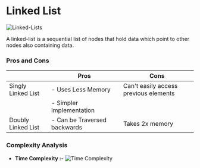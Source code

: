 # Linked List
![Linked-Lists](https://github.com/nandanabhishek/Data-Structure/blob/main/Linked%20List/sll.jpg)

A linked-list is a sequential list of nodes that hold data which point to other nodes also containing data.


### Pros and Cons
| | Pros | Cons |
| --- | --- | --- |
| Singly Linked List | - Uses Less Memory | Can't easily access previous elements |
| | - Simpler Implementation | |
| Doubly Linked List | - Can be Traversed backwards | Takes 2x memory |


### Complexity Analysis

- **Time Complexity :-**
![Time Complexity](https://github.com/nandanabhishek/Data-Structures-and-Algorithms/blob/main/Linked%20List/Screenshot%20(417).png)


